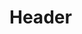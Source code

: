<!-- TITLE: Thorny Vine -->
<!-- SUBTITLE: Commands roots to take hold of your target, doing between 31 and 60 damage and preventing their movement. -->

# Header